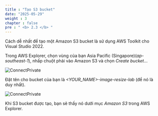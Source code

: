 ```yaml
---
title : "Tạo S3 bucket"
date: "2025-05-29"
weight : 3
chapter : false
pre : " <b> 2.3 </b> "
---
```



Cách dễ nhất để tạo một Amazon S3 bucket là sử dụng AWS Toolkit cho Visual Studio 2022.

Trong AWS Explorer, chọn vùng của bạn Asia Pacific (Singapore)(*ap-southeast-1*), nhấp chuột phải vào Amazon S3 và chọn *Create bucket*...

![ConnectPrivate](../../../images/2-Severless-compute/2.7.png)

Đặt tên cho bucket của bạn là *<YOUR_NAME>-image-resize-lab* (để nó là duy nhất).

![ConnectPrivate](../../../images/2-Severless-compute/2.8.png)

Khi S3 bucket được tạo, bạn sẽ thấy nó dưới mục *Amazon S3* trong AWS Explorer.
